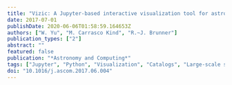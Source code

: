 ```yaml
---
title: "Vizic: A Jupyter-based interactive visualization tool for astronomical catalogs"
date: 2017-07-01
publishDate: 2020-06-06T01:58:59.164653Z
authors: ["W. Yu", "M. Carrasco Kind", "R.~J. Brunner"]
publication_types: ["2"]
abstract: ""
featured: false
publication: "*Astronomy and Computing*"
tags: ["Jupyter", "Python", "Visualization", "Catalogs", "Large-scale structure of universe-methods", "Numerical", "Astrophysics - Instrumentation and Methods for Astrophysics", "Astrophysics - Cosmology and Nongalactic Astrophysics"]
doi: "10.1016/j.ascom.2017.06.004"
---
```


